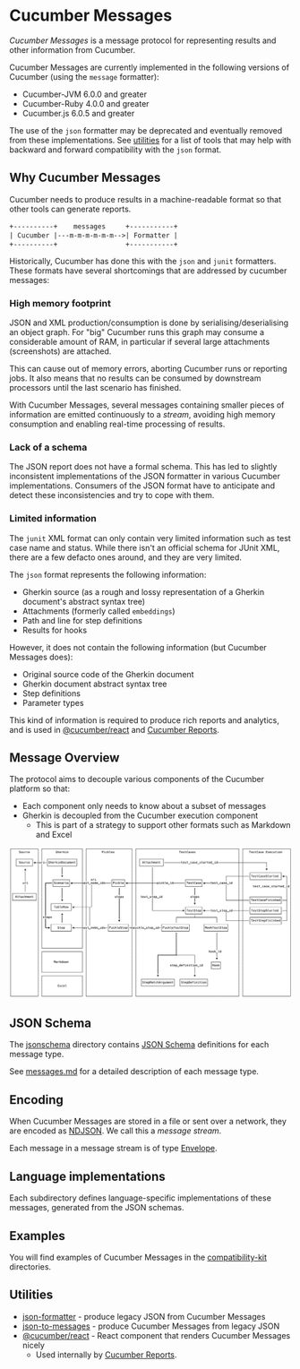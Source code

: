 # Cucumber Messages

*Cucumber Messages* is a message protocol for representing results and other information
from Cucumber.

Cucumber Messages are currently implemented in the following versions of Cucumber (using the `message` formatter):

* Cucumber-JVM 6.0.0 and greater
* Cucumber-Ruby 4.0.0 and greater
* Cucumber.js 6.0.5 and greater

The use of the `json` formatter may be deprecated and eventually removed from these implementations.
See [utilities](#utilities) for a list of tools that may help with backward and forward compatibility
with the `json` format.

## Why Cucumber Messages

Cucumber needs to produce results in a machine-readable format so that other tools can generate reports.

    +----------+    messages     +-----------+
    | Cucumber |---m-m-m-m-m-m-->| Formatter |
    +----------+                 +-----------+

Historically, Cucumber has done this with the `json` and `junit` formatters.
These formats have several shortcomings that are addressed by cucumber messages:

### High memory footprint

JSON and XML production/consumption is done by serialising/deserialising an object graph. For "big" Cucumber
runs this graph may consume a considerable amount of RAM, in particular if several large attachments
(screenshots) are attached.

This can cause out of memory errors, aborting Cucumber runs or reporting jobs. It also means that no results can be
consumed by downstream processors until the last scenario has finished.

With Cucumber Messages, several messages containing smaller pieces of information are emitted
continuously to a *stream*, avoiding high memory consumption and enabling real-time processing
of results.

### Lack of a schema

The JSON report does not have a formal schema. This has led to slightly inconsistent implementations
of the JSON formatter in various Cucumber implementations. Consumers of the JSON format have
to anticipate and detect these inconsistencies and try to cope with them.

### Limited information

The `junit` XML format can only contain very limited information such as test case name and status.
While there isn't an official schema for JUnit XML, there are a few defacto ones around, and they
are very limited.

The `json` format represents the following information:

* Gherkin source (as a rough and lossy representation of a Gherkin document's abstract syntax tree)
* Attachments (formerly called `embeddings`)
* Path and line for step definitions
* Results for hooks

However, it does not contain the following information (but Cucumber Messages does):

* Original source code of the Gherkin document
* Gherkin document abstract syntax tree
* Step definitions
* Parameter types

This kind of information is required to produce rich reports and analytics, and is
used in [@cucumber/react](../react/javascript) and [Cucumber Reports](https://reports.cucumber.io/).

## Message Overview

The protocol aims to decouple various components of the Cucumber platform so that:

* Each component only needs to know about a subset of messages
* Gherkin is decoupled from the Cucumber execution component
  * This is part of a strategy to support other formats such as Markdown and Excel

![messages.png](messages.png)

## JSON Schema

The [jsonschema](jsonschema) directory contains [JSON Schema](https://json-schema.org/)
definitions for each message type.

See [messages.md](messages.md) for a detailed description of each message type.

## Encoding

When Cucumber Messages are stored in a file or sent over a network, they are
encoded as [NDJSON](http://ndjson.org/). We call this a *message stream*.

Each message in a message stream is of type [Envelope](messages.md#envelope).

## Language implementations

Each subdirectory defines language-specific implementations of these messages,
generated from the JSON schemas.

## Examples

You will find examples of Cucumber Messages in the [compatibility-kit](../compatibility-kit/javascript/features) directories.

## Utilities

* [json-formatter](../json-formatter) - produce legacy JSON from Cucumber Messages
* [json-to-messages](../json-to-messages) - produce Cucumber Messages from legacy JSON
* [@cucumber/react](../react) - React component that renders Cucumber Messages nicely
  * Used internally by [Cucumber Reports](https://reports.cucumber.io/).
